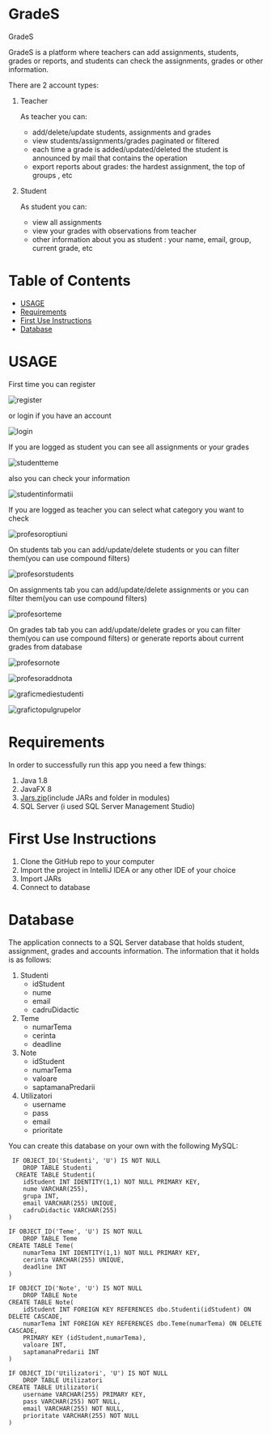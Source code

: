 # GradeS
GradeS


GradeS is a platform where teachers can add assignments, students, grades or reports, and students can check the assignments, grades or other information.

There are 2 account types:
  1. Teacher
  
     As teacher you can:
        - add/delete/update students, assignments and grades
        - view students/assignments/grades paginated or filtered
        - each time a grade is added/updated/deleted the student is announced by mail that contains the operation
        - export reports about grades: the hardest assignment, the top of groups , etc
  2. Student
  
      As student you can:
      - view all assignments
      - view your grades with observations from teacher
      - other information about you as student : your name, email, group, current grade, etc
# Table of Contents
* [USAGE](#usage)
* [Requirements](#requirements)
* [First Use Instructions](#first_use_instructions)
* [Database](#database)


# USAGE
First time you can register 

![register](https://user-images.githubusercontent.com/21144919/35700382-77655e24-079b-11e8-9987-66441c1fb5b0.png)

or login if you have an account

![login](https://user-images.githubusercontent.com/21144919/35700431-a1a9927c-079b-11e8-87b8-6ebc265aa70a.png)

If you are logged as student you can see all assignments or your grades

![studentteme](https://user-images.githubusercontent.com/21144919/35700496-d6670986-079b-11e8-92ce-5604c71ec86e.png)

also you can check your information

![studentinformatii](https://user-images.githubusercontent.com/21144919/35700522-e5e5a3f4-079b-11e8-86f5-2174bb9e4380.png)

If you are logged as teacher you can select what category you want to check

![profesoroptiuni](https://user-images.githubusercontent.com/21144919/35700574-06ed6cb2-079c-11e8-9986-c605f13936cf.png)

On students tab you can add/update/delete students or you can filter them(you can use compound filters)

![profesorstudents](https://user-images.githubusercontent.com/21144919/35700815-ba9f6da0-079c-11e8-8b64-617995df4cfe.png)

On assignments tab you can add/update/delete assignments or you can filter them(you can use compound filters)

![profesorteme](https://user-images.githubusercontent.com/21144919/35700853-db3df8f6-079c-11e8-8578-857940a8546e.png)

On grades tab tab you can add/update/delete grades or you can filter them(you can use compound filters) or generate reports about current grades from database

![profesornote](https://user-images.githubusercontent.com/21144919/35700900-fa1b2b2c-079c-11e8-893d-91291263ad4f.png)

![profesoraddnota](https://user-images.githubusercontent.com/21144919/35700902-fbbb520e-079c-11e8-98a6-4ed17bba6962.png)

![graficmediestudenti](https://user-images.githubusercontent.com/21144919/35700904-fcec2090-079c-11e8-8c2b-917853bfcfa0.png)

![grafictopulgrupelor](https://user-images.githubusercontent.com/21144919/35700908-fed0da7c-079c-11e8-81f8-46c9665cde6d.png)

# Requirements

In order to successfully run this  app you need a few things:

1. Java 1.8
2. JavaFX 8
3. [Jars.zip](https://github.com/farma1738/GradeS/files/1687100/Jars.zip)(include JARs and folder in modules)
4. SQL Server (i used SQL Server Management Studio)


# First Use Instructions
1. Clone the GitHub repo to your computer
2. Import the project in IntelliJ IDEA or any other IDE of your choice
3. Import JARs
4. Connect to database


# Database

The application connects to a SQL Server database that holds student, assignment, grades and accounts information. The information that it holds is as follows:

1. Studenti
    - idStudent
    - nume
    - email
    - cadruDidactic
2. Teme
    - numarTema
    - cerinta
    - deadline
3. Note
    - idStudent
    - numarTema
    - valoare
    - saptamanaPredarii
4. Utilizatori
    - username
    - pass
    - email
    - prioritate
    
 You can create this database on your own with the following MySQL:
```
 IF OBJECT_ID('Studenti', 'U') IS NOT NULL
	DROP TABLE Studenti
  CREATE TABLE Studenti(
	idStudent INT IDENTITY(1,1) NOT NULL PRIMARY KEY,
	nume VARCHAR(255),
	grupa INT, 
	email VARCHAR(255) UNIQUE,
	cadruDidactic VARCHAR(255)
)

IF OBJECT_ID('Teme', 'U') IS NOT NULL
	DROP TABLE Teme
CREATE TABLE Teme(
	numarTema INT IDENTITY(1,1) NOT NULL PRIMARY KEY,
	cerinta VARCHAR(255) UNIQUE,
	deadline INT
)

IF OBJECT_ID('Note', 'U') IS NOT NULL
	DROP TABLE Note
CREATE TABLE Note(
	idStudent INT FOREIGN KEY REFERENCES dbo.Studenti(idStudent) ON DELETE CASCADE,
	numarTema INT FOREIGN KEY REFERENCES dbo.Teme(numarTema) ON DELETE CASCADE,
	PRIMARY KEY (idStudent,numarTema),
	valoare INT,
	saptamanaPredarii INT
)

IF OBJECT_ID('Utilizatori', 'U') IS NOT NULL
	DROP TABLE Utilizatori
CREATE TABLE Utilizatori(
	username VARCHAR(255) PRIMARY KEY,
	pass VARCHAR(255) NOT NULL,
	email VARCHAR(255) NOT NULL,
	prioritate VARCHAR(255) NOT NULL
)
```


